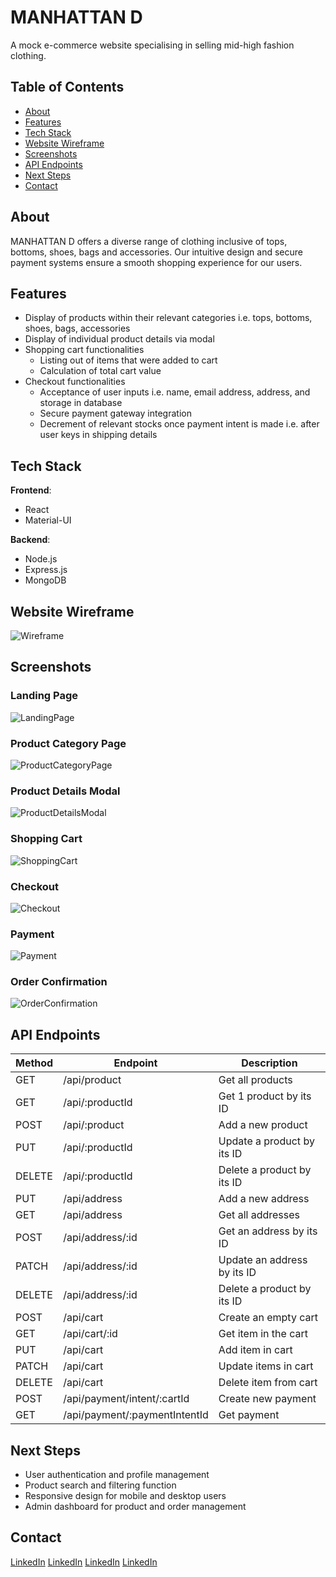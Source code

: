 # MANHATTAN D

A mock e-commerce website specialising in selling mid-high fashion clothing.

## Table of Contents

- [About](#about)
- [Features](#features)
- [Tech Stack](#tech-stack)
- [Website Wireframe](#website-wireframe)
- [Screenshots](#screenshots)
- [API Endpoints](#api-endpoints)
- [Next Steps](#next-steps)
- [Contact](#contact)

## About

MANHATTAN D offers a diverse range of clothing inclusive of tops, bottoms, shoes, bags and accessories. Our intuitive design and secure payment systems ensure a smooth shopping experience for our users.

## Features

- Display of products within their relevant categories i.e. tops, bottoms, shoes, bags, accessories
- Display of individual product details via modal
- Shopping cart functionalities
  - Listing out of items that were added to cart
  - Calculation of total cart value
- Checkout functionalities
  - Acceptance of user inputs i.e. name, email address, address, and storage in database
  - Secure payment gateway integration
  - Decrement of relevant stocks once payment intent is made i.e. after user keys in shipping details

## Tech Stack

**Frontend**:

- React
- Material-UI

**Backend**:

- Node.js
- Express.js
- MongoDB

## Website Wireframe

![Wireframe](Wireframe.png)

## Screenshots

### Landing Page

![LandingPage](LandingPage.png)

### Product Category Page

![ProductCategoryPage](ProductCategoryPage.png)

### Product Details Modal

![ProductDetailsModal](ProductDetailsModal.png)

### Shopping Cart

![ShoppingCart](shoppingCart.png)

### Checkout

![Checkout](CheckoutPage.png)

### Payment

![Payment](Payment.jpg)

### Order Confirmation

![OrderConfirmation](OrderConfirmation-1.jpg)

## API Endpoints

| Method | Endpoint                      | Description                 |
| ------ | ----------------------------- | --------------------------- |
| GET    | /api/product                  | Get all products            |
| GET    | /api/:productId               | Get 1 product by its ID     |
| POST   | /api/:product                 | Add a new product           |
| PUT    | /api/:productId               | Update a product by its ID  |
| DELETE | /api/:productId               | Delete a product by its ID  |
| PUT    | /api/address                  | Add a new address           |
| GET    | /api/address                  | Get all addresses           |
| POST   | /api/address/:id              | Get an address by its ID    |
| PATCH  | /api/address/:id              | Update an address by its ID |
| DELETE | /api/address/:id              | Delete a product by its ID  |
| POST   | /api/cart                     | Create an empty cart        |
| GET    | /api/cart/:id                 | Get item in the cart        |
| PUT    | /api/cart                     | Add item in cart            |
| PATCH  | /api/cart                     | Update items in cart        |
| DELETE | /api/cart                     | Delete item from cart       |
| POST   | /api/payment/intent/:cartId   | Create new payment          |
| GET    | /api/payment/:paymentIntentId | Get payment                 |

## Next Steps

- User authentication and profile management
- Product search and filtering function
- Responsive design for mobile and desktop users
- Admin dashboard for product and order management

## Contact

[LinkedIn](https://www.linkedin.com/in/dionis-wee/)
[LinkedIn](https://www.linkedin.com/in/chencheeyuen/)
[LinkedIn](https://www.linkedin.com/in/tanjon/)
[LinkedIn](https://www.linkedin.com/in/jolynn-khoo/)
